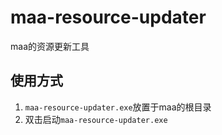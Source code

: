 # maa-resource-updater
maa的资源更新工具

## 使用方式
1. `maa-resource-updater.exe`放置于maa的根目录
2. 双击启动`maa-resource-updater.exe`